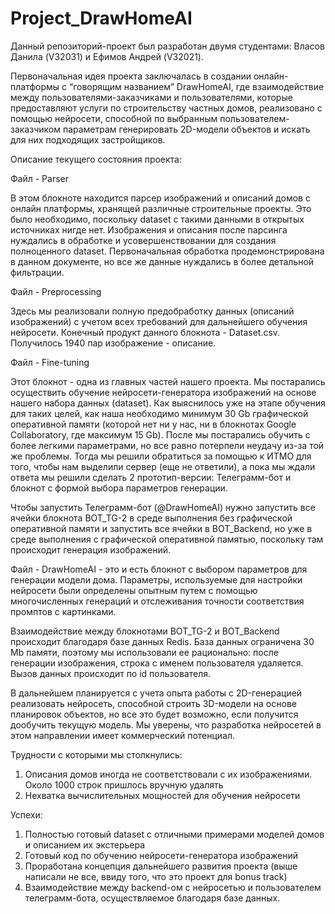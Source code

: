# Project_DrawHomeAI
Данный репозиторий-проект был разработан двумя студентами: Власов Данила (V32031) и Ефимов Андрей (V32021). 

Первоначальная идея проекта заключалась в создании онлайн-платформы с “говорящим названием” DrawHomeAI, где взаимодействие между пользователями-заказчиками и пользователями, которые предоставляют услуги по строительству частных домов, реализовано с помощью нейросети, способной по выбранным пользователем-заказчиком параметрам генерировать 2D-модели объектов и искать для них подходящих застройщиков.  

Описание текущего состояния проекта:

Файл - Parser 

В этом блокноте находится парсер изображений и описаний домов с онлайн платформы, хранящей различные строительные проекты. Это было необходимо, поскольку dataset с такими данными в открытых источниках нигде нет. Изображения и описания после парсинга нуждались в обработке и усовершенствовании для создания полноценного dataset. Первоначальная обработка продемонстрирована в данном документе, но все же данные нуждались в более детальной фильтрации. 

Файл - Preprocessing

Здесь мы реализовали полную предобработку данных (описаний изображений) с учетом всех требований для дальнейшего обучения нейросети. Конечный продукт данного блокнота - Dataset.csv. Получилось 1940 пар изображение - описание. 

Файл - Fine-tuning 

Этот блокнот - одна из главных частей нашего проекта. Мы постарались осуществить обучение нейросети-генератора изображений на основе нашего набора данных (dataset). Как выяснилось уже на этапе обучения для таких целей, как наша необходимо минимум 30 Gb графической оперативной памяти (которой нет ни у нас, ни в блокнотах Google Collaboratory, где максимум 15 Gb). После мы постарались обучить с более легкими параметрами, но все равно потерпели неудачу из-за той же проблемы. Тогда мы решили обратиться за помощью к ИТМО для того, чтобы нам выделили сервер (еще не ответили), а пока мы ждали ответа мы решили сделать 2 прототип-версии: Телеграмм-бот и блокнот с формой выбора параметров генерации.  

Чтобы запустить Телеграмм-бот (@DrawHomeAI) нужно запустить все ячейки блокнота BOT_TG-2 в среде выполнения без графической оперативной памяти и запустить все ячейки в BOT_Backend, но уже в среде выполнения с графической оперативной памятью, поскольку там происходит генерация изображений.

Файл - DrawHomeAI - это и есть блокнот с выбором параметров для генерации модели дома. Параметры, используемые для настройки нейросети были определены опытным путем с помощью многочисленных генераций и отслеживания точности соответствия промптов с картинками. 

Взаимодействие между блокнотами BOT_TG-2 и BOT_Backend происходит благодаря базе данных Redis. База данных ограничена 30 Mb памяти, поэтому мы использовали ее рационально: после генерации изображения, строка с именем пользователя удаляется. Вызов данных происходит по id пользователя. 
  
В дальнейшем планируется с учета опыта работы с 2D-генерацией реализовать нейросеть, способной строить 3D-модели на основе планировок объектов, но все это будет возможно, если получится дообучить текущую модель. Мы уверены, что разработка нейросетей в этом направлении имеет коммерческий потенциал.




Трудности с которыми мы столкнулись: 

1.	Описания домов иногда не соответствовали с их изображениями. Около 1000 строк пришлось вручную удалять 
2.	Нехватка вычислительных мощностей для обучения нейросети

Успехи:

1.	Полностью готовый dataset с отличными примерами моделей домов и описанием их экстерьера 
2.	Готовый код по обучению нейросети-генератора изображений
3.	Проработана концепция дальнейшего развития проекта (выше написали не все, ввиду того, что это проект для bonus track)
4.	Взаимодействие между backend-ом с нейросетью и пользователем телеграмм-бота, осуществляемое благодаря базе данных. 

